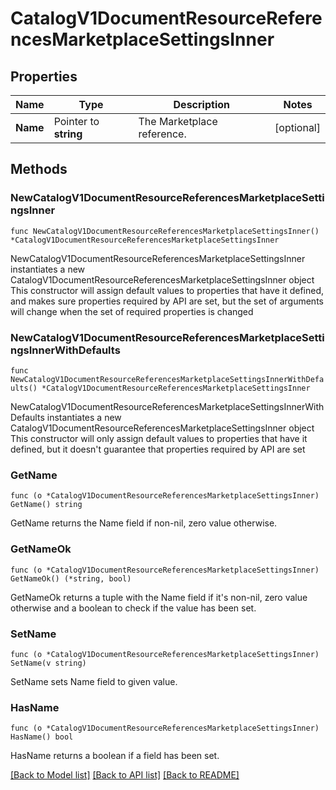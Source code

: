# CatalogV1DocumentResourceReferencesMarketplaceSettingsInner

## Properties

Name | Type | Description | Notes
------------ | ------------- | ------------- | -------------
**Name** | Pointer to **string** | The Marketplace reference. | [optional] 

## Methods

### NewCatalogV1DocumentResourceReferencesMarketplaceSettingsInner

`func NewCatalogV1DocumentResourceReferencesMarketplaceSettingsInner() *CatalogV1DocumentResourceReferencesMarketplaceSettingsInner`

NewCatalogV1DocumentResourceReferencesMarketplaceSettingsInner instantiates a new CatalogV1DocumentResourceReferencesMarketplaceSettingsInner object
This constructor will assign default values to properties that have it defined,
and makes sure properties required by API are set, but the set of arguments
will change when the set of required properties is changed

### NewCatalogV1DocumentResourceReferencesMarketplaceSettingsInnerWithDefaults

`func NewCatalogV1DocumentResourceReferencesMarketplaceSettingsInnerWithDefaults() *CatalogV1DocumentResourceReferencesMarketplaceSettingsInner`

NewCatalogV1DocumentResourceReferencesMarketplaceSettingsInnerWithDefaults instantiates a new CatalogV1DocumentResourceReferencesMarketplaceSettingsInner object
This constructor will only assign default values to properties that have it defined,
but it doesn't guarantee that properties required by API are set

### GetName

`func (o *CatalogV1DocumentResourceReferencesMarketplaceSettingsInner) GetName() string`

GetName returns the Name field if non-nil, zero value otherwise.

### GetNameOk

`func (o *CatalogV1DocumentResourceReferencesMarketplaceSettingsInner) GetNameOk() (*string, bool)`

GetNameOk returns a tuple with the Name field if it's non-nil, zero value otherwise
and a boolean to check if the value has been set.

### SetName

`func (o *CatalogV1DocumentResourceReferencesMarketplaceSettingsInner) SetName(v string)`

SetName sets Name field to given value.

### HasName

`func (o *CatalogV1DocumentResourceReferencesMarketplaceSettingsInner) HasName() bool`

HasName returns a boolean if a field has been set.


[[Back to Model list]](../README.md#documentation-for-models) [[Back to API list]](../README.md#documentation-for-api-endpoints) [[Back to README]](../README.md)


